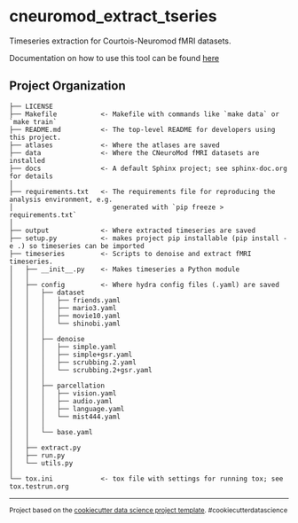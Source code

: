 cneuromod_extract_tseries
==============================

Timeseries extraction for Courtois-Neuromod fMRI datasets.

Documentation on how to use this tool can be found [here](https://github.com/courtois-neuromod/cneuromod_extract_tseries/blob/dev_clean/docs/overview.rst)

Project Organization
------------

    ├── LICENSE
    ├── Makefile           <- Makefile with commands like `make data` or `make train`
    ├── README.md          <- The top-level README for developers using this project.
    ├── atlases            <- Where the atlases are saved
    ├── data               <- Where the CNeuroMod fMRI datasets are installed
    ├── docs               <- A default Sphinx project; see sphinx-doc.org for details
    │
    ├── requirements.txt   <- The requirements file for reproducing the analysis environment, e.g.
    │                         generated with `pip freeze > requirements.txt`
    │
    ├── output             <- Where extracted timeseries are saved
    ├── setup.py           <- makes project pip installable (pip install -e .) so timeseries can be imported
    ├── timeseries         <- Scripts to denoise and extract fMRI timeseries.
    │   ├── __init__.py    <- Makes timeseries a Python module
    │   │
    │   ├── config         <- Where hydra config files (.yaml) are saved
    │   │   ├── dataset
    │   │   │   ├── friends.yaml
    │   │   │   ├── mario3.yaml
    │   │   │   ├── movie10.yaml
    │   │   │   └── shinobi.yaml
    │   │   │   
    │   │   ├── denoise
    │   │   │   ├── simple.yaml
    │   │   │   ├── simple+gsr.yaml
    │   │   │   ├── scrubbing.2.yaml
    │   │   │   └── scrubbing.2+gsr.yaml
    │   │   │       
    │   │   ├── parcellation
    │   │   │   ├── vision.yaml
    │   │   │   ├── audio.yaml
    │   │   │   ├── language.yaml
    │   │   │   └── mist444.yaml
    │   │   │
    │   │   └── base.yaml
    │   │
    │   ├── extract.py
    │   ├── run.py
    │   └── utils.py
    │
    └── tox.ini            <- tox file with settings for running tox; see tox.testrun.org


--------

<p><small>Project based on the <a target="_blank" href="https://drivendata.github.io/cookiecutter-data-science/">cookiecutter data science project template</a>. #cookiecutterdatascience</small></p>
